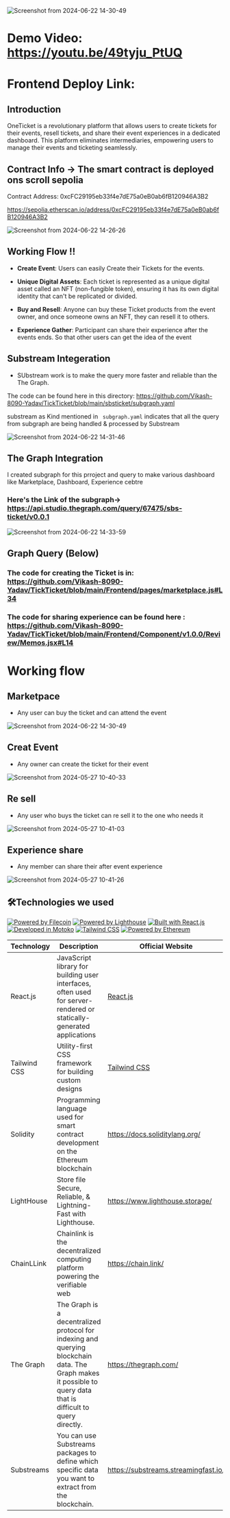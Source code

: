 
![Screenshot from 2024-06-22 14-30-49](https://github.com/Vikash-8090-Yadav/TickTicket/assets/85225156/2191a444-3f65-453d-9ef4-8f3cb630e61f)





# Demo Video: https://youtu.be/49tyju_PtUQ

# Frontend Deploy Link: 


## Introduction 

OneTicket is a revolutionary platform that allows users to create tickets for their events, resell tickets, and share their event experiences in a dedicated dashboard. This platform eliminates intermediaries, empowering users to manage their events and ticketing seamlessly.

## Contract Info ->  The  smart contract  is deployed ons scroll sepolia

Contract Address: 0xcFC29195eb33f4e7dE75a0eB0ab6fB120946A3B2

https://sepolia.etherscan.io/address/0xcFC29195eb33f4e7dE75a0eB0ab6fB120946A3B2


![Screenshot from 2024-06-22 14-26-26](https://github.com/Vikash-8090-Yadav/TickTicket/assets/85225156/7e15f804-d829-4d31-8c00-b72294d570df)


## Working Flow !!

- **Create Event**: Users can easily Create their Tickets for the events.

- **Unique Digital Assets**: Each ticket is represented as a unique digital asset called an NFT (non-fungible token), ensuring it has its own digital identity that can't be replicated or divided.

- **Buy and Resell**: Anyone can buy these Ticket products from the  event owner, and once someone owns an NFT, they can resell it to others.

- **Experience Gather**: Participant can  share  their experience  after the events ends. So that other users can get  the idea  of the event 



## Substream Integeration 

- SUbstream work is to make the query more faster and reliable than the The Graph.


The code can be found here in this directory: https://github.com/Vikash-8090-Yadav/TickTicket/blob/main/sbsticket/subgraph.yaml

substream as Kind mentioned in ``` subgraph.yaml``` indicates that all the query from subgraph are being handled  & processed by Substream

![Screenshot from 2024-06-22 14-31-46](https://github.com/Vikash-8090-Yadav/TickTicket/assets/85225156/19c7d79c-fd72-4db3-9ad0-a17c712cdf2d)



## The Graph Integration


I created subgraph for this prroject and query  to make various dashboard like  Marketplace, Dashboard, Experience cebtre

### Here's the Link of the subgraph-> https://api.studio.thegraph.com/query/67475/sbs-ticket/v0.0.1


![Screenshot from 2024-06-22 14-33-59](https://github.com/Vikash-8090-Yadav/TickTicket/assets/85225156/e6705bde-2e19-4f9d-8bb7-1d0b3f46c881)



## Graph Query (Below)

###  The code for creating the Ticket is in: https://github.com/Vikash-8090-Yadav/TickTicket/blob/main/Frontend/pages/marketplace.js#L34


###  The code for sharing experience can be found here : https://github.com/Vikash-8090-Yadav/TickTicket/blob/main/Frontend/Component/v1.0.0/Review/Memos.jsx#L14


# Working flow 

## Marketpace 

- Any user can buy the ticket and can attend the event

![Screenshot from 2024-06-22 14-30-49](https://github.com/Vikash-8090-Yadav/TickTicket/assets/85225156/2191a444-3f65-453d-9ef4-8f3cb630e61f)


## Creat Event 

- Any  owner can create the ticket for their event

![Screenshot from 2024-05-27 10-40-33](https://github.com/Vikash-8090-Yadav/OneTicket/assets/85225156/60be4e17-b976-4652-9089-49666bed0567)


## Re sell 

- Any user who buys the ticket can re sell it to the one who needs it

![Screenshot from 2024-05-27 10-41-03](https://github.com/Vikash-8090-Yadav/OneTicket/assets/85225156/b815ba4d-353a-42a1-bd9b-f12415c0193b)


## Experience share 

- Any member can share their after event experience

![Screenshot from 2024-05-27 10-41-26](https://github.com/Vikash-8090-Yadav/OneTicket/assets/85225156/1487f135-125b-40a1-b178-d24abd3312ff)

 

## 🛠️Technologies we used

[![Powered by Filecoin](https://img.shields.io/badge/Powered_by-Filecoin-0174F2?logo=filecoin)](https://filecoin.io/)
[![Powered by Lighthouse](https://img.shields.io/badge/Powered_by-Lighthouse-ff69b4?logo=lighthouse)](https://lighthouse.filecoin.io/)
[![Built with React.js](https://img.shields.io/badge/Built_with-React.js-61DAFB?logo=react)](https://reactjs.org/)
[![Developed in Motoko](https://img.shields.io/badge/Developed_in-Motoko-2196F3?logo=dfinity)](https://sdk.dfinity.org/)
[![Tailwind CSS](https://img.shields.io/badge/Styled_with-Tailwind_CSS-38B2AC?logo=tailwind-css)](https://tailwindcss.com/)
[![Powered by Ethereum](https://img.shields.io/badge/Powered_by-Ethereum-3C3C3D?logo=ethereum)](https://ethereum.org/)

| Technology        | Description                                                | Official Website                                     |
|-------------------|------------------------------------------------------------|------------------------------------------------------|
| React.js          | JavaScript library for building user interfaces, often used for server-rendered or statically-generated applications | [React.js](https://reactjs.org/)                      |
| Tailwind CSS      | Utility-first CSS framework for building custom designs   | [Tailwind CSS](https://tailwindcss.com/)              |
| Solidity | Programming language used for smart contract development on the Ethereum blockchain | https://docs.soliditylang.org/ |
|LightHouse | Store file Secure, Reliable, & Lightning-Fast with Lighthouse. |https://www.lighthouse.storage/|
|ChainLLink | Chainlink is the decentralized computing platform powering the verifiable web| https://chain.link/|
|The Graph| The Graph is a decentralized protocol for indexing and querying blockchain data. The Graph makes it possible to query data that is difficult to query directly.|https://thegraph.com/ | 
|Substreams|You can use Substreams packages to define which specific data you want to extract from the blockchain. | https://substreams.streamingfast.io/|





